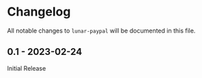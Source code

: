 # Changelog

All notable changes to `lunar-paypal` will be documented in this file.

## 0.1 - 2023-02-24

Initial Release
